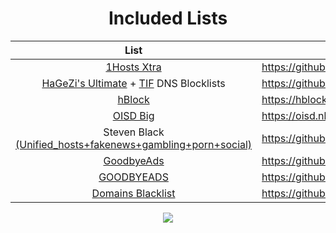 <div align="center">

# Included Lists

| List | Homepage |
|:---:|---|
| [1Hosts Xtra](https://raw.githubusercontent.com/badmojr/1Hosts/master/Xtra/adblock.txt) | https://github.com/badmojr/1Hosts |
| [HaGeZi's Ultimate](https://raw.githubusercontent.com/hagezi/dns-blocklists/main/adblock/ultimate.txt) + [TIF](https://raw.githubusercontent.com/hagezi/dns-blocklists/main/adblock/tif.txt) DNS Blocklists | https://github.com/hagezi/dns-blocklists |
| [hBlock](https://hblock.molinero.dev/hosts_adblock.txt) | https://hblock.molinero.dev |
| [OISD Big](https://big.oisd.nl/) | https://oisd.nl/ |
| Steven Black<br>[(Unified_hosts+fakenews+gambling+porn+social)](https://raw.githubusercontent.com/StevenBlack/hosts/master/alternates/fakenews-gambling-porn-social/hosts) | https://github.com/StevenBlack/hosts |
| [GoodbyeAds](https://raw.githubusercontent.com/jerryn70/GoodbyeAds/master/Formats/GoodbyeAds-AdBlock-Filter.txt) | https://github.com/jerryn70/GoodbyeAds |
| [GOODBYEADS](https://raw.githubusercontent.com/8680/GOODBYEADS/master/dns.txt) | https://github.com/8680/GOODBYEADS |
| [Domains Blacklist](https://github.com/fabriziosalmi/blacklists/releases/download/latest/blacklist.txt) | https://github.com/fabriziosalmi/blacklists |

![](https://github.com/KnightmareVIIVIIXC/bigaioblocklist/assets/114373431/541f5231-a080-4dec-9598-37c5697d1086)

</div>

